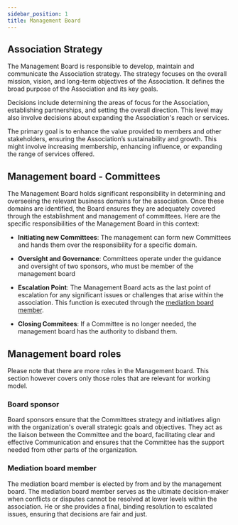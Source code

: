```yaml
---
sidebar_position: 1
title: Management Board
---
```


## Association Strategy

The Management Board is responsible to develop, maintain and communicate the Association strategy. The strategy focuses on the overall mission, vision, and long-term objectives of the Association. It defines the broad purpose of the Association and its key goals.

Decisions include determining the areas of focus for the Association, establishing partnerships, and setting the overall direction. This level may also involve decisions about expanding the Association's reach or services.

The primary goal is to enhance the value provided to members and other stakeholders, ensuring the Association’s sustainability and growth. This might involve increasing membership, enhancing influence, or expanding the range of services offered.

## Management board - Committees

The Management Board holds significant responsibility in determining and overseeing the relevant business domains for the association. Once these domains are identified, the Board ensures they are adequately covered through the establishment and management of committees. Here are the specific responsibilities of the Management Board in this context:

- **Initiating new Committees**: The management can form new Committees and hands them over the responsibility for a specific domain.

- **Oversight and Governance**: Committees operate under the guidance and oversight of two sponsors, who must be member of the management board

- **Escalation Point**: The Management Board acts as the last point of escalation for any significant issues or challenges that arise within the association. This function is executed through the [mediation board member](#mediation-board-member).

- **Closing Commitees**: If a Committee is no longer needed, the management board has the authority to disband them.

## Management board roles

Please note that there are more roles in the Management board. This section however covers only those roles that are relevant for working model.

### Board sponsor

Board sponsors ensure that the Committees strategy and initiatives align with the organization's overall strategic goals and objectives. They act as the liaison between the Committee and the board, facilitating clear and effective Communication and ensures that the Committee has the support needed from other parts of the organization.

### Mediation board member

The mediation board member is elected by from and by the management board. The mediation board member serves as the ultimate decision-maker when conflicts or disputes cannot be resolved at lower levels within the association. He or she provides a final, binding resolution to escalated issues, ensuring that decisions are fair and just.
